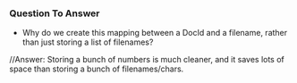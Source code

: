 ### Question To Answer

* Why do we create this mapping between a DocId and a filename, rather than just storing a list of filenames?

//Answer: Storing a bunch of numbers is much cleaner, and it saves lots of space than storing a bunch of filenames/chars. 

